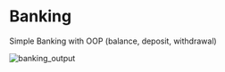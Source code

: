 # Banking
Simple Banking with OOP (balance, deposit, withdrawal)

![banking_output](https://user-images.githubusercontent.com/10896191/231187428-5f01676b-e526-4b22-af7b-ae82917730eb.jpg)


